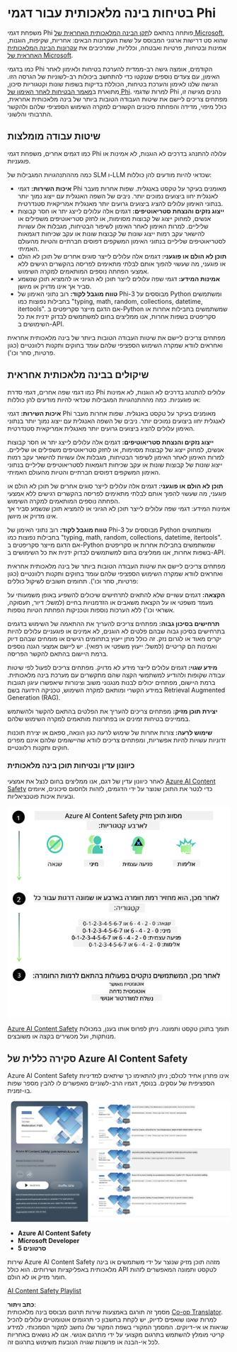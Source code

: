 <!--
CO_OP_TRANSLATOR_METADATA:
{
  "original_hash": "c8273672cc57df2be675407a1383aaf0",
  "translation_date": "2025-07-16T17:50:21+00:00",
  "source_file": "md/01.Introduction/01/01.AISafety.md",
  "language_code": "he"
}
-->
# בטיחות בינה מלאכותית עבור דגמי Phi  
משפחת דגמי Phi פותחה בהתאם ל[תקן הבינה המלאכותית האחראית של Microsoft](https://query.prod.cms.rt.microsoft.com/cms/api/am/binary/RE5cmFl), שהוא סט דרישות ארגוני המבוסס על ששת העקרונות הבאים: אחריות, שקיפות, הוגנות, אמינות ובטיחות, פרטיות ואבטחה, וכלליות, שמרכיבים את [עקרונות הבינה המלאכותית האחראית של Microsoft](https://www.microsoft.com/ai/responsible-ai).

כמו בדגמי Phi הקודמים, אומצה גישה רב-ממדית להערכת בטיחות ולאימון לאחר האימון, עם צעדים נוספים שננקטו כדי להתחשב ביכולות רב-לשוניות של הגרסה הזו. הגישה שלנו לאימון והערכת בטיחות, הכוללת בדיקות בשפות שונות וקטגוריות סיכון, מתוארת ב[מאמר הבטיחות לאחר האימון של Phi](https://arxiv.org/abs/2407.13833). למרות שדגמי Phi נהנים מגישה זו, מפתחים צריכים ליישם את שיטות העבודה הטובות ביותר של בינה מלאכותית אחראית, כולל מיפוי, מדידה והפחתת סיכונים הקשורים למקרה השימוש הספציפי שלהם ולהקשר התרבותי והלשוני.

## שיטות עבודה מומלצות  

כמו דגמים אחרים, משפחת דגמי Phi עלולה להתנהג בדרכים לא הוגנות, לא אמינות או פוגעניות.

כמה מההתנהגויות המגבילות של SLM ו-LLM שכדאי להיות מודעים להן כוללות:

- **איכות השירות:** דגמי Phi מאומנים בעיקר על טקסט באנגלית. שפות אחרות מעבר לאנגלית יחוו ביצועים נמוכים יותר. ניבים של השפה האנגלית עם ייצוג נמוך יותר בנתוני האימון עלולים להציג ביצועים גרועים יותר מאנגלית אמריקאית סטנדרטית.  
- **ייצוג נזקים והנצחת סטריאוטיפים:** דגמים אלה עלולים לייצג יתר או חסר קבוצות אנשים, למחוק ייצוג של קבוצות מסוימות, או לחזק סטריאוטיפים משפילים או שליליים. למרות האימון לאחר האימון לשיפור הבטיחות, מגבלות אלו עשויות להישאר עקב רמות ייצוג שונות של קבוצות שונות או עקב שכיחות דוגמאות לסטריאוטיפים שליליים בנתוני האימון המשקפים דפוסים חברתיים והטיות מהעולם האמיתי.  
- **תוכן לא הולם או פוגעני:** דגמים אלה עלולים לייצר סוגים אחרים של תוכן לא הולם או פוגעני, מה שעשוי להפוך אותם לבלתי מתאימים לפריסה בהקשרים רגישים ללא אמצעי הפחתה נוספים המותאמים למקרה השימוש.  
- **אמינות המידע:** דגמי שפה עלולים לייצר תוכן לא הגיוני או להמציא תוכן שנשמע סביר אך אינו מדויק או מיושן.  
- **טווח מוגבל לקוד:** רוב נתוני האימון של Phi-3 מבוססים על Python ומשתמשים בחבילות נפוצות כמו "typing, math, random, collections, datetime, itertools". אם הדגם מייצר סקריפטים ב-Python שמשתמשים בחבילות אחרות או סקריפטים בשפות אחרות, אנו ממליצים בחום למשתמשים לבדוק ידנית את כל השימושים ב-API.

מפתחים צריכים ליישם את שיטות העבודה הטובות ביותר של בינה מלאכותית אחראית ואחראים לוודא שמקרה השימוש הספציפי שלהם עומד בחוקים ותקנות רלוונטיים (כגון פרטיות, סחר וכו').

## שיקולים בבינה מלאכותית אחראית  

כמו דגמי שפה אחרים, דגמי סדרת Phi עלולים להתנהג בדרכים לא הוגנות, לא אמינות או פוגעניות. כמה מההתנהגויות המגבילות שכדאי להיות מודעים להן כוללות:

**איכות השירות:** דגמי Phi מאומנים בעיקר על טקסט באנגלית. שפות אחרות מעבר לאנגלית יחוו ביצועים נמוכים יותר. ניבים של השפה האנגלית עם ייצוג נמוך יותר בנתוני האימון עלולים להציג ביצועים גרועים יותר מאנגלית אמריקאית סטנדרטית.

**ייצוג נזקים והנצחת סטריאוטיפים:** דגמים אלה עלולים לייצג יתר או חסר קבוצות אנשים, למחוק ייצוג של קבוצות מסוימות, או לחזק סטריאוטיפים משפילים או שליליים. למרות האימון לאחר האימון לשיפור הבטיחות, מגבלות אלו עשויות להישאר עקב רמות ייצוג שונות של קבוצות שונות או עקב שכיחות דוגמאות לסטריאוטיפים שליליים בנתוני האימון המשקפים דפוסים חברתיים והטיות מהעולם האמיתי.

**תוכן לא הולם או פוגעני:** דגמים אלה עלולים לייצר סוגים אחרים של תוכן לא הולם או פוגעני, מה שעשוי להפוך אותם לבלתי מתאימים לפריסה בהקשרים רגישים ללא אמצעי הפחתה נוספים המותאמים למקרה השימוש.  
אמינות המידע: דגמי שפה עלולים לייצר תוכן לא הגיוני או להמציא תוכן שנשמע סביר אך אינו מדויק או מיושן.

**טווח מוגבל לקוד:** רוב נתוני האימון של Phi-3 מבוססים על Python ומשתמשים בחבילות נפוצות כמו "typing, math, random, collections, datetime, itertools". אם הדגם מייצר סקריפטים ב-Python שמשתמשים בחבילות אחרות או סקריפטים בשפות אחרות, אנו ממליצים בחום למשתמשים לבדוק ידנית את כל השימושים ב-API.

מפתחים צריכים ליישם את שיטות העבודה הטובות ביותר של בינה מלאכותית אחראית ואחראים לוודא שמקרה השימוש הספציפי שלהם עומד בחוקים ותקנות רלוונטיים (כגון פרטיות, סחר וכו'). תחומים חשובים לשיקול כוללים:

**הקצאה:** דגמים עשויים שלא להתאים לתרחישים שיכולים להשפיע באופן משמעותי על מעמד משפטי או על הקצאת משאבים או הזדמנויות בחיים (למשל: דיור, תעסוקה, אשראי וכו') ללא הערכות נוספות וטכניקות הפחתת הטיות נוספות.

**תרחישים בסיכון גבוה:** מפתחים צריכים להעריך את ההתאמה של השימוש בדגמים בתרחישים בסיכון גבוה שבהם פלטים לא הוגנים, לא אמינים או פוגעניים עלולים להיות יקרים מאוד או לגרום נזק. זה כולל מתן ייעוץ בתחומים רגישים או מומחים שבהם דיוק ואמינות הם קריטיים (למשל: ייעוץ משפטי או רפואי). יש ליישם אמצעי הגנה נוספים ברמת היישום בהתאם להקשר הפריסה.

**מידע שגוי:** דגמים עלולים לייצר מידע לא מדויק. מפתחים צריכים לפעול לפי שיטות עבודה שקופות ולהודיע למשתמשי הקצה שהם מתקשרים עם מערכת בינה מלאכותית. ברמת היישום, מפתחים יכולים לבנות מנגנוני משוב וצינורות שיאפשרו עיגון תגובות במידע הקשרי ומותאם למקרה השימוש, טכניקה הידועה בשם Retrieval Augmented Generation (RAG).

**יצירת תוכן מזיק:** מפתחים צריכים להעריך את הפלטים בהתאם להקשר ולהשתמש בממיינים בטיחות זמינים או בפתרונות מותאמים למקרה השימוש שלהם.

**שימוש לרעה:** צורות אחרות של שימוש לרעה כגון הונאה, ספאם או יצירת תוכנות זדוניות עשויות להיות אפשריות, ומפתחים צריכים לוודא שהיישומים שלהם אינם מפרים חוקים ותקנות רלוונטיים.

### כיוונון עדין ובטיחות תוכן בינה מלאכותית  

לאחר כיוונון עדין של דגם, אנו ממליצים בחום לנצל את אמצעי [Azure AI Content Safety](https://learn.microsoft.com/azure/ai-services/content-safety/overview) כדי לנטר את התוכן שנוצר על ידי הדגמים, לזהות ולחסום סיכונים, איומים ובעיות איכות פוטנציאליות.

![Phi3AISafety](../../../../../translated_images/01.phi3aisafety.c0d7fc42f5a5c40507c5e8be556615b8377a63b8764865d057d4faac3757a478.he.png)

[Azure AI Content Safety](https://learn.microsoft.com/azure/ai-services/content-safety/overview) תומך בתוכן טקסט ותמונה. ניתן לפרוס אותו בענן, במכולות מנותקות, ועל מכשירים בקצה או משובצים.

## סקירה כללית של Azure AI Content Safety  

Azure AI Content Safety אינו פתרון אחיד לכולם; ניתן להתאימו כך שיתאים למדיניות הספציפית של עסקים. בנוסף, דגמיו הרב-לשוניים מאפשרים לו להבין מספר שפות בו-זמנית.

![AIContentSafety](../../../../../translated_images/01.AIcontentsafety.a288819b8ce8da1a56cf708aff010a541799d002ae7ae84bb819b19ab8950591.he.png)

- **Azure AI Content Safety**  
- **Microsoft Developer**  
- **5 סרטונים**

שירות Azure AI Content Safety מזהה תוכן מזיק שנוצר על ידי משתמשים או בינה מלאכותית באפליקציות ושירותים. הוא כולל API לטקסט ותמונה המאפשרים לזהות חומר מזיק או לא הולם.

[AI Content Safety Playlist](https://www.youtube.com/playlist?list=PLlrxD0HtieHjaQ9bJjyp1T7FeCbmVcPkQ)

**כתב ויתור**:  
מסמך זה תורגם באמצעות שירות תרגום מבוסס בינה מלאכותית [Co-op Translator](https://github.com/Azure/co-op-translator). למרות שאנו שואפים לדיוק, יש לקחת בחשבון כי תרגומים אוטומטיים עלולים להכיל שגיאות או אי-דיוקים. המסמך המקורי בשפת המקור שלו נחשב למקור הסמכותי. למידע קריטי מומלץ להשתמש בתרגום מקצועי על ידי מתרגם אנושי. אנו לא נושאים באחריות לכל אי-הבנה או פרשנות שגויה הנובעת משימוש בתרגום זה.